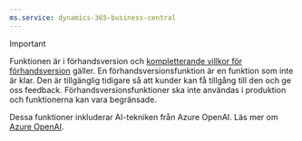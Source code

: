 ```yaml
---
ms.service: dynamics-365-business-central
---
```

> [!IMPORTANT]
> Funktionen är i förhandsversion och [kompletterande villkor för förhandsversion](https://go.microsoft.com/fwlink/?linkid=2189520) gäller. En förhandsversionsfunktion är en funktion som inte är klar. Den är tillgänglig tidigare så att kunder kan få tillgång till den och ge oss feedback. Förhandsversionsfunktioner ska inte användas i produktion och funktionerna kan vara begränsade.
>
> Dessa funktioner inkluderar AI-tekniken från Azure OpenAI. Läs mer om [Azure OpenAI](/legal/cognitive-services/openai/transparency-note).

